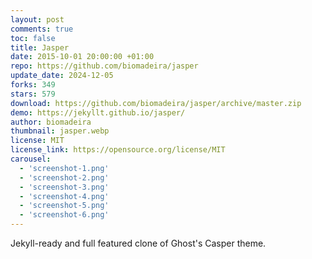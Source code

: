 ```yaml
---
layout: post
comments: true
toc: false
title: Jasper
date: 2015-10-01 20:00:00 +01:00
repo: https://github.com/biomadeira/jasper
update_date: 2024-12-05
forks: 349
stars: 579
download: https://github.com/biomadeira/jasper/archive/master.zip
demo: https://jekyllt.github.io/jasper/
author: biomadeira
thumbnail: jasper.webp
license: MIT
license_link: https://opensource.org/license/MIT
carousel:
  - 'screenshot-1.png'
  - 'screenshot-2.png'
  - 'screenshot-3.png'
  - 'screenshot-4.png'
  - 'screenshot-5.png'
  - 'screenshot-6.png'
---
```


Jekyll-ready and full featured clone of Ghost's Casper theme.
